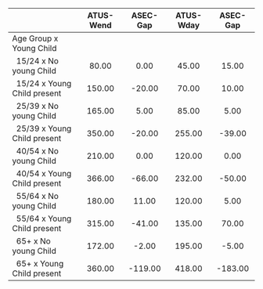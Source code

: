 
|                      |    ATUS-Wend |     ASEC-Gap |    ATUS-Wday |     ASEC-Gap |
| -------------------- | :----------: | :----------: | :----------: | :----------: |
| Age Group x Young Child |              |              |              |              |
| &nbsp;&nbsp;15/24 x No young Child |        80.00 |         0.00 |        45.00 |        15.00 |
| &nbsp;&nbsp;15/24 x Young Child present |       150.00 |       -20.00 |        70.00 |        10.00 |
| &nbsp;&nbsp;25/39 x No young Child |       165.00 |         5.00 |        85.00 |         5.00 |
| &nbsp;&nbsp;25/39 x Young Child present |       350.00 |       -20.00 |       255.00 |       -39.00 |
| &nbsp;&nbsp;40/54 x No young Child |       210.00 |         0.00 |       120.00 |         0.00 |
| &nbsp;&nbsp;40/54 x Young Child present |       366.00 |       -66.00 |       232.00 |       -50.00 |
| &nbsp;&nbsp;55/64 x No young Child |       180.00 |        11.00 |       120.00 |         5.00 |
| &nbsp;&nbsp;55/64 x Young Child present |       315.00 |       -41.00 |       135.00 |        70.00 |
| &nbsp;&nbsp;65+ x No young Child |       172.00 |        -2.00 |       195.00 |        -5.00 |
| &nbsp;&nbsp;65+ x Young Child present |       360.00 |      -119.00 |       418.00 |      -183.00 |

